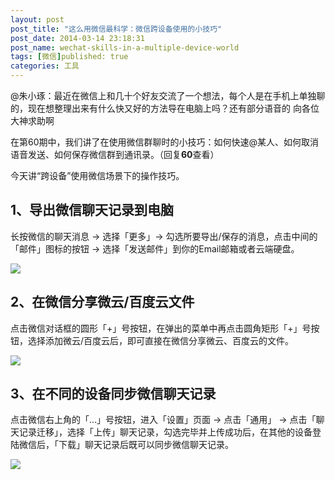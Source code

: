 ```yaml
---
layout: post
post_title: "这么用微信最科学：微信跨设备使用的小技巧"
post_date: 2014-03-14 23:18:31
post_name: wechat-skills-in-a-multiple-device-world
tags: [微信]published: true
categories: 工具
---
```


@朱小琢：最近在微信上和几十个好友交流了一个想法，每个人是在手机上单独聊的，现在想整理出来有什么快又好的方法导在电脑上吗？还有部分语音的 向各位大神求助啊


在第60期中，我们讲了在使用微信群聊时的小技巧：如何快速@某人、如何取消语音发送、如何保存微信群到通讯录。（回复**60**查看）

今天讲“跨设备”使用微信场景下的操作技巧。

## **1、导出微信聊天记录到电脑**

长按微信的聊天消息 -&gt; 选择「更多」-&gt; 勾选所要导出/保存的消息，点击中间的「邮件」图标的按钮 -&gt; 选择「发送邮件」到你的Email邮箱或者云端硬盘。

![](http://mmbiz.qpic.cn/mmbiz/z3T1vlHdIX9hhSRPzxK1YQyTjJibL1Z2SSCgfFap0dLHty9GzFg5icoC5m4SaAPzRkZNrD40WZhdYdj7LjwAeBZQ/0)

## **2、在微信分享微云/百度云文件**

点击微信对话框的圆形「+」号按钮，在弹出的菜单中再点击圆角矩形「+」号按钮，选择添加微云/百度云后，即可直接在微信分享微云、百度云的文件。

![](http://mmbiz.qpic.cn/mmbiz/z3T1vlHdIX9hhSRPzxK1YQyTjJibL1Z2SCQXiaicVvSkeOGG3kt8BQWQQjQeMcSyBvB2pL6nHHyAuK3RANnZw1AkA/0)

## **3、在不同的设备同步微信聊天记录**

点击微信右上角的「…」号按钮，进入「设置」页面 -&gt; 点击「通用」 -&gt; 点击「聊天记录迁移」，选择「上传」聊天记录，勾选完毕并上传成功后，在其他的设备登陆微信后，「下载」聊天记录后既可以同步微信聊天记录。

![](http://mmbiz.qpic.cn/mmbiz/z3T1vlHdIX9hhSRPzxK1YQyTjJibL1Z2SU7K5Gw0VCJaVM0FczSIU5pyf2arlrp1vCydZAMjnx4lyhSeagotC5g/0)


